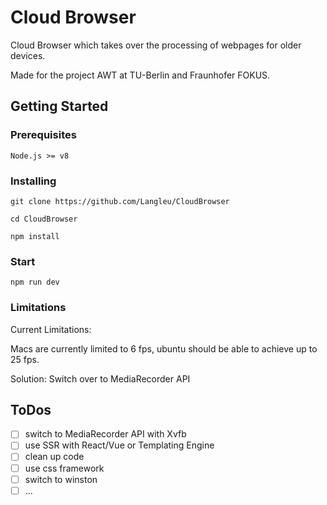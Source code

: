 # Cloud Browser

Cloud Browser which takes over the processing of webpages for older devices.

Made for the project AWT at TU-Berlin and Fraunhofer FOKUS.

## Getting Started

### Prerequisites

```
Node.js >= v8
```

### Installing

```
git clone https://github.com/Langleu/CloudBrowser
```

```
cd CloudBrowser
```

```
npm install
```

### Start

```
npm run dev
```

### Limitations

Current Limitations:

Macs are currently limited to 6 fps, ubuntu should be able to achieve up to 25 fps.

Solution: Switch over to MediaRecorder API

## ToDos

- [ ] switch to MediaRecorder API with Xvfb
- [ ] use SSR with React/Vue or Templating Engine
- [ ] clean up code
- [ ] use css framework
- [ ] switch to winston
- [ ] ...
